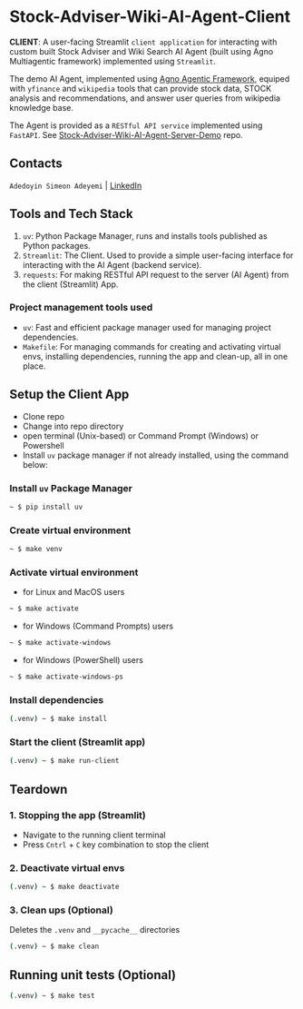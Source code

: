 # Stock-Adviser-Wiki-AI-Agent-Client

**CLIENT**: A user-facing Streamlit `client application` for interacting with custom built Stock Adviser and Wiki Search AI Agent (built using Agno Multiagentic framework) implemented using `Streamlit`.

The demo AI Agent, implemented using [Agno Agentic Framework](https://docs.agno.com/), equiped with `yfinance` and `wikipedia` tools that can provide stock data, STOCK analysis and recommendations, and answer user queries from wikipedia knowledge base.

The Agent is provided as a `RESTful API service` implemented using `FastAPI`. See [Stock-Adviser-Wiki-AI-Agent-Server-Demo](https://github.com/SimeonDee/Stock-Adviser-Wiki-AI-Agent-Demo) repo.

## Contacts

`Adedoyin Simeon Adeyemi` | [LinkedIn](https://www.linkedin.com/in/adedoyin-adeyemi-a7827b160/)

## Tools and Tech Stack

1. `uv`: Python Package Manager, runs and installs tools published as Python packages.
2. `Streamlit`: The Client. Used to provide a simple user-facing interface for interacting with the AI Agent (backend service).
3. `requests`: For making RESTful API request to the server (AI Agent) from the client (Streamlit) App.

### Project management tools used

- `uv`: Fast and efficient package manager used for managing project dependencies.
- `Makefile`: For managing commands for creating and activating virtual envs, installing dependencies, running the app and clean-up, all in one place.

## Setup the Client App

- Clone repo
- Change into repo directory
- open terminal (Unix-based) or Command Prompt (Windows) or Powershell
- Install `uv` package manager if not already installed, using the command below:

### Install `uv` Package Manager

```bash
~ $ pip install uv
```

### Create virtual environment

```bash
~ $ make venv
```

### Activate virtual environment

- for Linux and MacOS users

```bash
~ $ make activate
```

- for Windows (Command Prompts) users

```bash
~ $ make activate-windows
```

- for Windows (PowerShell) users

```bash
~ $ make activate-windows-ps
```

### Install dependencies

```bash
(.venv) ~ $ make install
```

### Start the client (Streamlit app)

```bash
(.venv) ~ $ make run-client
```

## Teardown

### 1. Stopping the app (Streamlit)

- Navigate to the running client terminal
- Press `Cntrl` + `C` key combination to stop the client

### 2. Deactivate virtual envs

```bash
(.venv) ~ $ make deactivate
```

### 3. Clean ups (Optional)

Deletes the `.venv` and `__pycache__` directories

```bash
(.venv) ~ $ make clean
```

## Running unit tests (Optional)

```bash
(.venv) ~ $ make test
```
